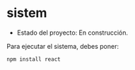 <h1> sistem</h1>

- Estado del proyecto: En construcción.

Para ejecutar el sistema, debes poner:

```npm install react```
